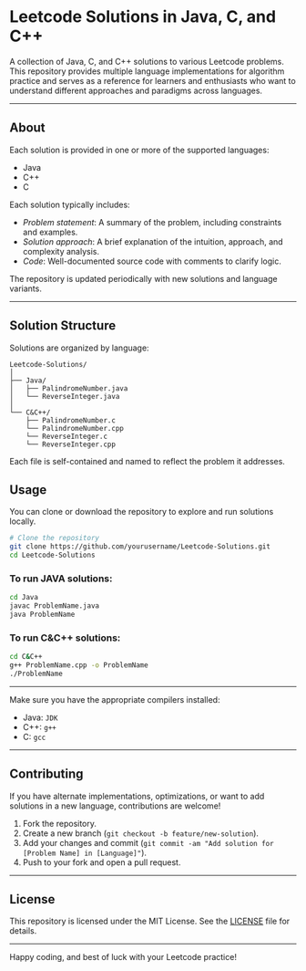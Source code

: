 # Leetcode Solutions in Java, C, and C++

A collection of Java, C, and C++ solutions to various Leetcode problems. This repository provides multiple language implementations for algorithm practice and serves as a reference for learners and enthusiasts who want to understand different approaches and paradigms across languages.

---

## About

Each solution is provided in one or more of the supported languages:

- Java
- C++
- C

Each solution typically includes:

- *Problem statement*: A summary of the problem, including constraints and examples.
- *Solution approach*: A brief explanation of the intuition, approach, and complexity analysis.
- *Code*: Well-documented source code with comments to clarify logic.

The repository is updated periodically with new solutions and language variants.

---

## Solution Structure

Solutions are organized by language:

```
Leetcode-Solutions/
│
├── Java/
│   ├── PalindromeNumber.java
│   └── ReverseInteger.java
│
└── C&C++/
    ├── PalindromeNumber.c
    └── PalindromeNumber.cpp
    └── ReverseInteger.c
    └── ReverseInteger.cpp
```
Each file is self-contained and named to reflect the problem it addresses.

## Usage

You can clone or download the repository to explore and run solutions locally.

```bash
# Clone the repository
git clone https://github.com/yourusername/Leetcode-Solutions.git
cd Leetcode-Solutions
```

### To run JAVA solutions:
```bash
cd Java
javac ProblemName.java
java ProblemName
```
### To run C&C++ solutions:
```bash
cd C&C++
g++ ProblemName.cpp -o ProblemName
./ProblemName
```
---

Make sure you have the appropriate compilers installed:

- Java: `JDK`
- C++: `g++`
- C: `gcc`

---

## Contributing

If you have alternate implementations, optimizations, or want to add solutions in a new language, contributions are welcome!

1. Fork the repository.
2. Create a new branch (`git checkout -b feature/new-solution`).
3. Add your changes and commit (`git commit -am "Add solution for [Problem Name] in [Language]"`).
4. Push to your fork and open a pull request.

---

## License

This repository is licensed under the MIT License. See the [LICENSE](LICENSE) file for details.

---

Happy coding, and best of luck with your Leetcode practice!
